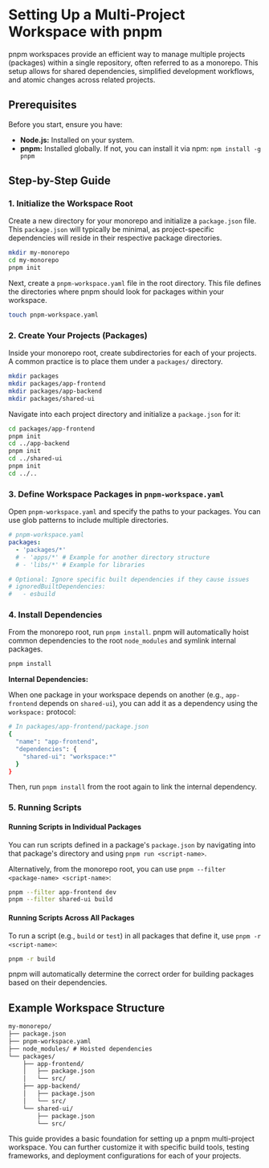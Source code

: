 # Setting Up a Multi-Project Workspace with pnpm

pnpm workspaces provide an efficient way to manage multiple projects (packages) within a single repository, often referred to as a monorepo. This setup allows for shared dependencies, simplified development workflows, and atomic changes across related projects.

## Prerequisites

Before you start, ensure you have:

* **Node.js:** Installed on your system.
* **pnpm:** Installed globally. If not, you can install it via npm: `npm install -g pnpm`

## Step-by-Step Guide

### 1. Initialize the Workspace Root

Create a new directory for your monorepo and initialize a `package.json` file. This `package.json` will typically be minimal, as project-specific dependencies will reside in their respective package directories.

```bash
mkdir my-monorepo
cd my-monorepo
pnpm init
```

Next, create a `pnpm-workspace.yaml` file in the root directory. This file defines the directories where pnpm should look for packages within your workspace.

```bash
touch pnpm-workspace.yaml
```

### 2. Create Your Projects (Packages)

Inside your monorepo root, create subdirectories for each of your projects. A common practice is to place them under a `packages/` directory.

```bash
mkdir packages
mkdir packages/app-frontend
mkdir packages/app-backend
mkdir packages/shared-ui
```

Navigate into each project directory and initialize a `package.json` for it:

```bash
cd packages/app-frontend
pnpm init
cd ../app-backend
pnpm init
cd ../shared-ui
pnpm init
cd ../..
```

### 3. Define Workspace Packages in `pnpm-workspace.yaml`

Open `pnpm-workspace.yaml` and specify the paths to your packages. You can use glob patterns to include multiple directories.

```yaml
# pnpm-workspace.yaml
packages:
  - 'packages/*'
  # - 'apps/*' # Example for another directory structure
  # - 'libs/*' # Example for libraries

# Optional: Ignore specific built dependencies if they cause issues
# ignoredBuiltDependencies:
#   - esbuild
```

### 4. Install Dependencies

From the monorepo root, run `pnpm install`. pnpm will automatically hoist common dependencies to the root `node_modules` and symlink internal packages.

```bash
pnpm install
```

**Internal Dependencies:**

When one package in your workspace depends on another (e.g., `app-frontend` depends on `shared-ui`), you can add it as a dependency using the `workspace:` protocol:

```bash
# In packages/app-frontend/package.json
{
  "name": "app-frontend",
  "dependencies": {
    "shared-ui": "workspace:*"
  }
}
```

Then, run `pnpm install` from the root again to link the internal dependency.

### 5. Running Scripts

#### Running Scripts in Individual Packages

You can run scripts defined in a package's `package.json` by navigating into that package's directory and using `pnpm run <script-name>`.

Alternatively, from the monorepo root, you can use `pnpm --filter <package-name> <script-name>`:

```bash
pnpm --filter app-frontend dev
pnpm --filter shared-ui build
```

#### Running Scripts Across All Packages

To run a script (e.g., `build` or `test`) in all packages that define it, use `pnpm -r <script-name>`:

```bash
pnpm -r build
```

pnpm will automatically determine the correct order for building packages based on their dependencies.

## Example Workspace Structure

```txt
my-monorepo/
├── package.json
├── pnpm-workspace.yaml
├── node_modules/ # Hoisted dependencies
└── packages/
    ├── app-frontend/
    │   ├── package.json
    │   └── src/
    ├── app-backend/
    │   ├── package.json
    │   └── src/
    └── shared-ui/
        ├── package.json
        └── src/
```

This guide provides a basic foundation for setting up a pnpm multi-project workspace. You can further customize it with specific build tools, testing frameworks, and deployment configurations for each of your projects.
